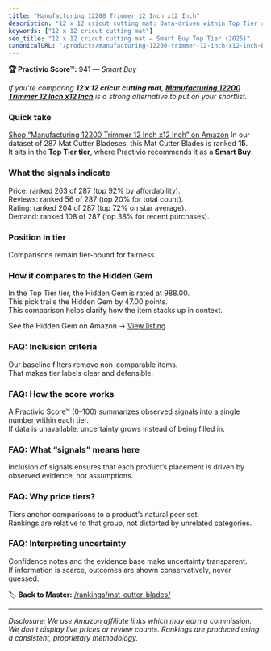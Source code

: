 ```yaml
---
title: "Manufacturing 12200 Trimmer 12 Inch x12 Inch"
description: "12 x 12 cricut cutting mat: Data-driven within Top Tier ranking using the Practivio Score™. Positioned by quality, value, demand, findability, momentum."
keywords: ["12 x 12 cricut cutting mat"]
seo_title: "12 x 12 cricut cutting mat — Smart Buy Top Tier (2025)"
canonicalURL: "/products/manufacturing-12200-trimmer-12-inch-x12-inch-B00007E7M4/"
---
```


**🏆 Practivio Score™:** 941 — _Smart Buy_


*If you're comparing **12 x 12 cricut cutting mat**, **[Manufacturing 12200 Trimmer 12 Inch x12 Inch](https://www.amazon.com/dp/B00007E7M4?tag=practivio-20)** is a strong alternative to put on your shortlist.*
### Quick take
[Shop “Manufacturing 12200 Trimmer 12 Inch x12 Inch” on Amazon](https://www.amazon.com/dp/B00007E7M4?tag=practivio-20)
In our dataset of 287 Mat Cutter Bladeses, this Mat Cutter Blades is ranked **15**.  
It sits in the **Top Tier tier**, where Practivio recommends it as a **Smart Buy**.

### What the signals indicate
Price: ranked 263 of 287 (top 92% by affordability).  
Reviews: ranked 56 of 287 (top 20% for total count).  
Rating: ranked 204 of 287 (top 72% on star average).  
Demand: ranked 108 of 287 (top 38% for recent purchases).

### Position in tier
Comparisons remain tier-bound for fairness.

### How it compares to the Hidden Gem
In the Top Tier tier, the Hidden Gem is rated at 988.00.  
This pick trails the Hidden Gem by 47.00 points.  
This comparison helps clarify how the item stacks up in context.  

See the Hidden Gem on Amazon → [View listing](https://www.amazon.com/dp/B0D4DVDCN7?tag=practivio-20)

### FAQ: Inclusion criteria
Our baseline filters remove non-comparable items.  
That makes tier labels clear and defensible.

### FAQ: How the score works
A Practivio Score™ (0–100) summarizes observed signals into a single number within each tier.  
If data is unavailable, uncertainty grows instead of being filled in.

### FAQ: What “signals” means here
Inclusion of signals ensures that each product’s placement is driven by observed evidence, not assumptions.

### FAQ: Why price tiers?
Tiers anchor comparisons to a product’s natural peer set.  
Rankings are relative to that group, not distorted by unrelated categories.

### FAQ: Interpreting uncertainty
Confidence notes and the evidence base make uncertainty transparent.  
If information is scarce, outcomes are shown conservatively, never guessed.


🏷️ **Back to Master:** [/rankings/mat-cutter-blades/](/rankings/mat-cutter-blades/)

---
_Disclosure: We use Amazon affiliate links which may earn a commission. We don’t display live prices or review counts. Rankings are produced using a consistent, proprietary methodology._
